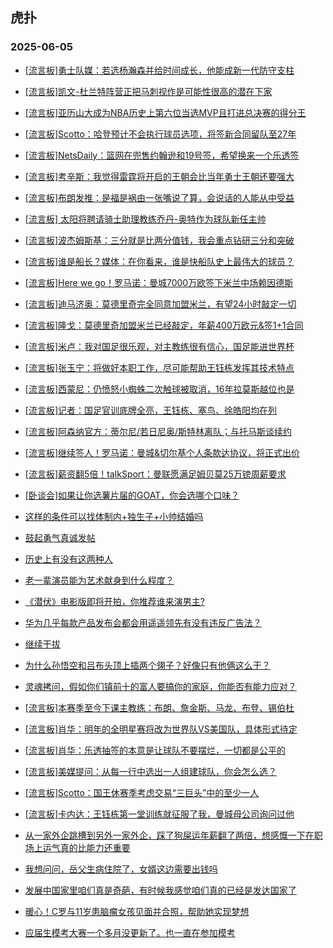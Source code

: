 ## 虎扑 
### 2025-06-05

+ [[流言板]勇士队媒：若选杨瀚森并给时间成长，他能成新一代防守支柱](https://bbs.hupu.com/632968755.html)

+ [[流言板]凯文-杜兰特阵营正把马刺视作是可能性很高的潜在下家](https://bbs.hupu.com/632968455.html)

+ [[流言板]亚历山大成为NBA历史上第六位当选MVP且打进总决赛的得分王](https://bbs.hupu.com/632968153.html)

+ [[流言板]Scotto：哈登预计不会执行球员选项，将签新合同留队至27年](https://bbs.hupu.com/632971053.html)

+ [[流言板]NetsDaily：篮网在兜售约翰逊和19号签，希望换来一个乐透签](https://bbs.hupu.com/632970396.html)

+ [[流言板]考辛斯：我觉得雷霆将开启的王朝会比当年勇士王朝还要强大](https://bbs.hupu.com/632970956.html)

+ [[流言板]布朗发推：是福是祸由一张嘴说了算，会说话的人能从中受益](https://bbs.hupu.com/632969431.html)

+ [[流言板] 太阳将聘请骑士助理教练乔丹-奥特作为球队新任主帅](https://bbs.hupu.com/632971823.html)

+ [[流言板]波杰姆斯基：三分就是比两分值钱，我会重点钻研三分和突破](https://bbs.hupu.com/632967554.html)

+ [[流言板]谁是船长？媒体：在你看来，谁是快船队史上最伟大的球员？](https://bbs.hupu.com/632967290.html)

+ [[流言板]Here we go！罗马诺：曼城7000万欧签下米兰中场赖因德斯](https://bbs.hupu.com/632964116.html)

+ [[流言板]迪马济奥：莫德里奇完全同意加盟米兰，有望24小时敲定一切](https://bbs.hupu.com/632965659.html)

+ [[流言板]隆戈：莫德里奇加盟米兰已经敲定，年薪400万欧元&amp;签1+1合同](https://bbs.hupu.com/632967670.html)

+ [[流言板]米卢：我对国足很乐观，对主教练很有信心，国足能进世界杯](https://bbs.hupu.com/632966137.html)

+ [[流言板]张玉宁：将做好本职工作，尽可能帮助王钰栋发挥其技术特点](https://bbs.hupu.com/632968654.html)

+ [[流言板]西蒙尼：仍愤怒小蜘蛛二次触球被取消，16年拉莫斯越位也是](https://bbs.hupu.com/632969440.html)

+ [[流言板]记者：国足官训底牌全亮，王钰栋、塞鸟、徐皓阳均在列](https://bbs.hupu.com/632968441.html)

+ [[流言板]阿森纳官方：蒂尔尼/若日尼奥/斯特林离队；与托马斯谈续约](https://bbs.hupu.com/632967798.html)

+ [[流言板]继续签人！罗马诺：曼城&amp;切尔基个人条款达协议，将正式出价](https://bbs.hupu.com/632965179.html)

+ [[流言板]薪资翻5倍！talkSport：曼联愿满足姆贝莫25万镑周薪要求](https://bbs.hupu.com/632967996.html)

+ [[卧谈会]如果让你选薯片届的GOAT，你会选哪个口味？](https://bbs.hupu.com/632968356.html)

+ [这样的条件可以找体制内+独生子+小帅结婚吗](https://bbs.hupu.com/632970496.html)

+ [鼓起勇气真诚发帖](https://bbs.hupu.com/632968079.html)

+ [历史上有没有这两种人](https://bbs.hupu.com/632968279.html)

+ [老一辈演员能为艺术献身到什么程度？](https://bbs.hupu.com/632968967.html)

+ [《潜伏》电影版即将开拍，你推荐谁来演男主?](https://bbs.hupu.com/632967714.html)

+ [华为几乎每款产品发布会都会用遥遥领先有没有违反广告法？](https://bbs.hupu.com/632970629.html)

+ [继续干拔](https://bbs.hupu.com/632970569.html)

+ [为什么孙悟空和吕布头顶上插两个翎子？好像只有他俩这么干？](https://bbs.hupu.com/632967257.html)

+ [灵魂拷问，假如你们镇前十的富人要搞你的家庭，你能否有能力应对？](https://bbs.hupu.com/632969201.html)

+ [[流言板]本赛季至今下课主教练：布朗、詹金斯、马龙、布登、锡伯杜](https://bbs.hupu.com/632971285.html)

+ [[流言板]肖华：明年的全明星赛将改为世界队VS美国队，具体形式待定](https://bbs.hupu.com/632971842.html)

+ [[流言板]肖华：乐透抽签的本意是让球队不要摆烂，一切都是公平的](https://bbs.hupu.com/632971886.html)

+ [[流言板]美媒提问：从每一行中选出一人组建球队，你会怎么选？](https://bbs.hupu.com/632970861.html)

+ [[流言板]Scotto：国王休赛季考虑交易“三巨头”中的至少一人](https://bbs.hupu.com/632970442.html)

+ [[流言板]卡内达：王钰栋第一堂训练就征服了我，曼城母公司询问过他](https://bbs.hupu.com/632971245.html)

+ [从一家外企跳槽到另外一家外企，踩了狗屎运年薪翻了两倍，想感慨一下在职场上运气真的比能力还重要](https://bbs.hupu.com/632970505.html)

+ [我想问问，岳父生病住院了，女婿这边需要出钱吗](https://bbs.hupu.com/632970881.html)

+ [发展中国家里咱们真是奇葩，有时候我感觉咱们真的已经是发达国家了](https://bbs.hupu.com/632971204.html)

+ [暖心！C罗与11岁患脑瘤女孩见面并合照，帮助她实现梦想](https://bbs.hupu.com/632969783.html)

+ [应届生模考大赛一个多月没更新了。也一直在参加模考](https://bbs.hupu.com/632969955.html)

